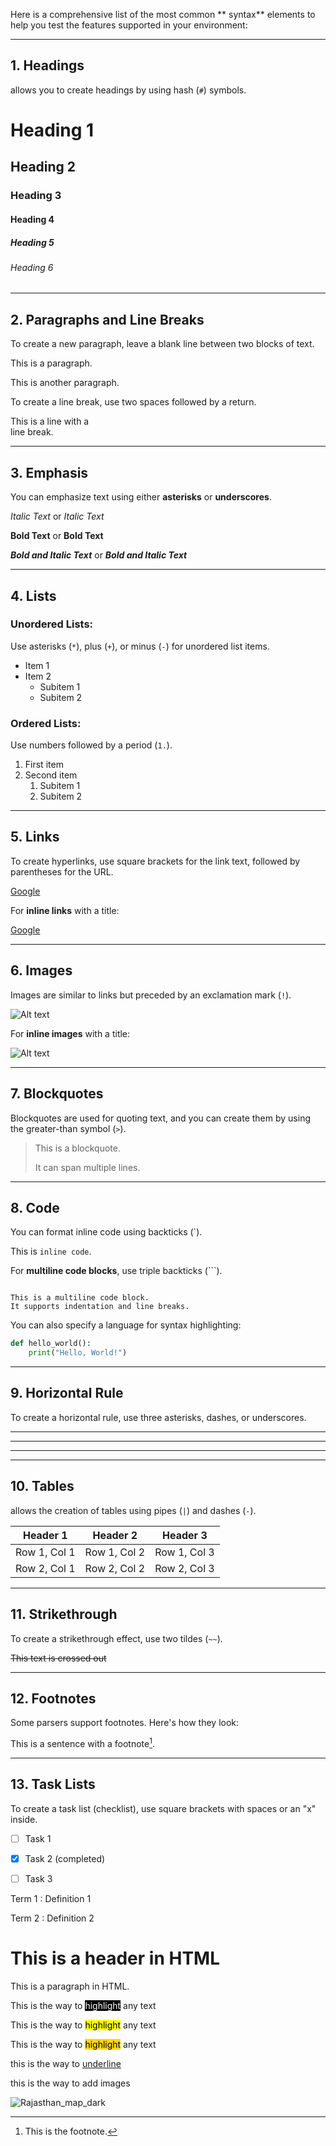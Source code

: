 Here is a comprehensive list of the most common ** syntax** elements to help you test the features supported in your  environment:

---

## **1. Headings**
 allows you to create headings by using hash (`#`) symbols.


# Heading 1
## Heading 2
### Heading 3
#### Heading 4
##### Heading 5
###### Heading 6


---

## **2. Paragraphs and Line Breaks**
To create a new paragraph, leave a blank line between two blocks of text.


This is a paragraph.

This is another paragraph.


To create a line break, use two spaces followed by a return.


This is a line with a  
line break.


---

## **3. Emphasis**
You can emphasize text using either **asterisks** or **underscores**.


*Italic Text* or _Italic Text_

**Bold Text** or __Bold Text__

***Bold and Italic Text*** or ___Bold and Italic Text___


---

## **4. Lists**

### **Unordered Lists:**
Use asterisks (`*`), plus (`+`), or minus (`-`) for unordered list items.


* Item 1
* Item 2
  * Subitem 1
  * Subitem 2


### **Ordered Lists:**
Use numbers followed by a period (`1.`).


1. First item
2. Second item
   1. Subitem 1
   2. Subitem 2


---

## **5. Links**
To create hyperlinks, use square brackets for the link text, followed by parentheses for the URL.


[Google](https://www.google.com)


For **inline links** with a title:


[Google](https://www.google.com "Search Engine")


---

## **6. Images**
Images are similar to links but preceded by an exclamation mark (`!`).


![Alt text](https://avatars.githubusercontent.com/u/5734298?v=4)


For **inline images** with a title:


![Alt text](https://avatars.githubusercontent.com/u/5734298?v=4 "Image Title")


---

## **7. Blockquotes**
Blockquotes are used for quoting text, and you can create them by using the greater-than symbol (`>`).


> This is a blockquote.
> 
> It can span multiple lines.


---

## **8. Code**
You can format inline code using backticks (\`).


This is `inline code`.


For **multiline code blocks**, use triple backticks (\`\`\`).


```

This is a multiline code block.
It supports indentation and line breaks.

```

You can also specify a language for syntax highlighting:


```python
def hello_world():
    print("Hello, World!")

```

---

## **9. Horizontal Rule**
To create a horizontal rule, use three asterisks, dashes, or underscores.


***
---
___


---

## **10. Tables**
 allows the creation of tables using pipes (`|`) and dashes (`-`).


| Header 1 | Header 2 | Header 3 |
|----------|----------|----------|
| Row 1, Col 1 | Row 1, Col 2 | Row 1, Col 3 |
| Row 2, Col 1 | Row 2, Col 2 | Row 2, Col 3 |


---

## **11. Strikethrough**
To create a strikethrough effect, use two tildes (`~~`).


~~This text is crossed out~~


---

## **12. Footnotes**
Some  parsers support footnotes. Here's how they look:


This is a sentence with a footnote[^1].

[^1]: This is the footnote.


---

## **13. Task Lists**
To create a task list (checklist), use square brackets with spaces or an "x" inside.


- [ ] Task 1
- [x] Task 2 (completed)
- [ ] Task 3



Term 1
: Definition 1

Term 2
: Definition 2

<div>
  <h1>This is a header in HTML</h1>
  <p>This is a paragraph in HTML.</p>
</div>





This is the way to <mark style="background-color: black; color: white;">highlight</mark> any text

This is the way to <mark >highlight</mark> any text

This is the way to <mark style="background-color: gold; color: black;">highlight</mark> any text


this is the way to <u>underline</u>


this is the way to add images

![Rajasthan_map_dark](../../public/rajasthan_map_dark.png)
